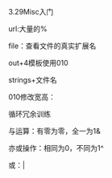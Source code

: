 3.29Misc入门

url:大量的%



file：查看文件的真实扩展名

out+4模板使用010

strings+文件名  

010修改宽高：

循环冗余训练                                                                                                                                                                                              

与运算：有零为零，全一为1&

亦或操作：相同为0，不同为1^

或：|

